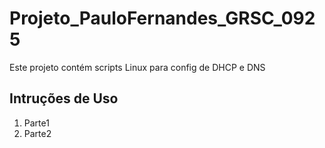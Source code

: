 # Projeto_PauloFernandes_GRSC_0925
Este projeto contém scripts Linux para config de DHCP e DNS
## Intruções de Uso
1. Parte1
2. Parte2

